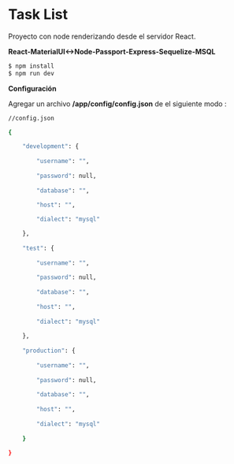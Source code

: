 # Task List

Proyecto con node renderizando desde el servidor React.

**React-MaterialUI<->Node-Passport-Express-Sequelize-MSQL**

``` bash
$ npm install
$ npm run dev
```

**Configuración**

Agregar un archivo **/app/config/config.json** de el siguiente modo : 

``` bash
//config.json

{

    "development": {
 
        "username": "",
 
        "password": null,
 
        "database": "",
 
        "host": "",

        "dialect": "mysql"

    },
 
    "test": {
 
        "username": "",
 
        "password": null,
 
        "database": "",
 
        "host": "",
 
        "dialect": "mysql"
 
    },
 
    "production": {
 
        "username": "",
 
        "password": null,
 
        "database": "",
 
        "host": "",
 
        "dialect": "mysql"
 
    }
 
}
```